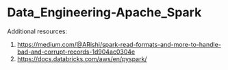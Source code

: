 # Data_Engineering-Apache_Spark

Additional resources:   
1. https://medium.com/@ARishi/spark-read-formats-and-more-to-handle-bad-and-corrupt-records-1d904ac0304e  
2. https://docs.databricks.com/aws/en/pyspark/
